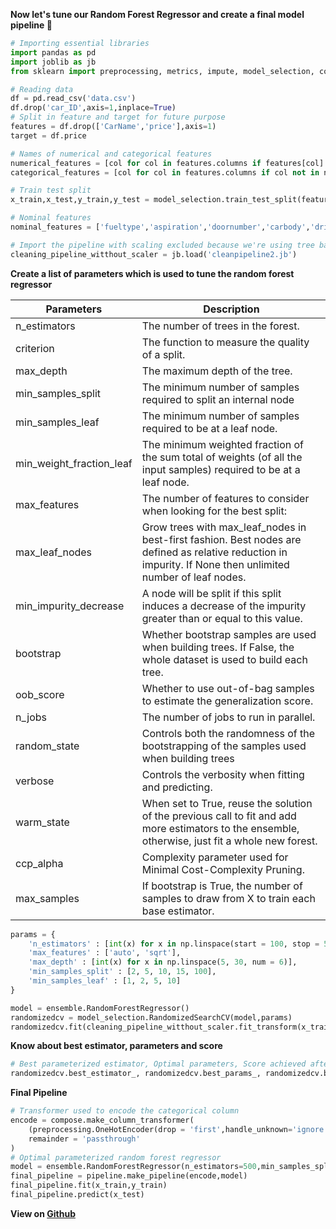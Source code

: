 **Now let's tune our Random Forest Regressor and create a final model pipeline 🎈**

```python
# Importing essential libraries
import pandas as pd
import joblib as jb
from sklearn import preprocessing, metrics, impute, model_selection, compose, ensemble

# Reading data
df = pd.read_csv('data.csv')
df.drop('car_ID',axis=1,inplace=True)
# Split in feature and target for future purpose
features = df.drop(['CarName','price'],axis=1)
target = df.price

# Names of numerical and categorical features
numerical_features = [col for col in features.columns if features[col].dtypes!='O']
categorical_features = [col for col in features.columns if col not in numerical_features]

# Train test split
x_train,x_test,y_train,y_test = model_selection.train_test_split(features,target,random_state=32)

# Nominal features
nominal_features = ['fueltype','aspiration','doornumber','carbody','drivewheel','enginelocation','enginetype','cylindernumber','fuelsystem']

# Import the pipeline with scaling excluded because we're using tree based model
cleaning_pipeline_witthout_scaler = jb.load('cleanpipeline2.jb')
```
**Create a list of parameters which is used to tune the random forest regressor**

|Parameters|Description|
|----------|-----------|
|n_estimators|The number of trees in the forest.|
|criterion|The function to measure the quality of a split.|
|max_depth|The maximum depth of the tree. |
|min_samples_split|The minimum number of samples required to split an internal node|
|min_samples_leaf|The minimum number of samples required to be at a leaf node.|
|min_weight_fraction_leaf|The minimum weighted fraction of the sum total of weights (of all the input samples) required to be at a leaf node. |
|max_features|The number of features to consider when looking for the best split:|
|max_leaf_nodes|Grow trees with max_leaf_nodes in best-first fashion. Best nodes are defined as relative reduction in impurity. If None then unlimited number of leaf nodes.|
|min_impurity_decrease|A node will be split if this split induces a decrease of the impurity greater than or equal to this value.|
|bootstrap|Whether bootstrap samples are used when building trees. If False, the whole dataset is used to build each tree.|
|oob_score|Whether to use out-of-bag samples to estimate the generalization score.|
|n_jobs|The number of jobs to run in parallel.|
|random_state|Controls both the randomness of the bootstrapping of the samples used when building trees|
|verbose|Controls the verbosity when fitting and predicting.|
|warm_state|When set to True, reuse the solution of the previous call to fit and add more estimators to the ensemble, otherwise, just fit a whole new forest. |
|ccp_alpha|Complexity parameter used for Minimal Cost-Complexity Pruning. |
|max_samples|If bootstrap is True, the number of samples to draw from X to train each base estimator.|

```python
params = {
    'n_estimators' : [int(x) for x in np.linspace(start = 100, stop = 500, num = 5)],
    'max_features' : ['auto', 'sqrt'],
    'max_depth' : [int(x) for x in np.linspace(5, 30, num = 6)],
    'min_samples_split' : [2, 5, 10, 15, 100],
    'min_samples_leaf' : [1, 2, 5, 10]
}

model = ensemble.RandomForestRegressor()
randomizedcv = model_selection.RandomizedSearchCV(model,params)
randomizedcv.fit(cleaning_pipeline_witthout_scaler.fit_transform(x_train),y_train)
```
**Know about best estimator, parameters and score**
```python
# Best parameterized estimator, Optimal parameters, Score achieved after applying optimal parameters 
randomizedcv.best_estimator_, randomizedcv.best_params_, randomizedcv.best_score_
```
**Final Pipeline**
```python
# Transformer used to encode the categorical column
encode = compose.make_column_transformer(
    (preprocessing.OneHotEncoder(drop = 'first',handle_unknown='ignore'),categorical_features),
    remainder = 'passthrough'
)
# Optimal parameterized random forest regressor
model = ensemble.RandomForestRegressor(n_estimators=500,min_samples_split=5,min_samples_leaf=1,max_features='sqrt',max_depth=20)
final_pipeline = pipeline.make_pipeline(encode,model)
final_pipeline.fit(x_train,y_train)
final_pipeline.predict(x_test)
```

**View on [Github](https://github.com/Hg03/Regression)**